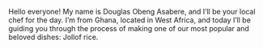 Hello everyone!
My name is Douglas Obeng Asabere, and I’ll be your local chef for the day. I’m from Ghana, located in West Africa, and today I’ll be guiding you through the process of making one of our most popular and beloved dishes: Jollof rice.